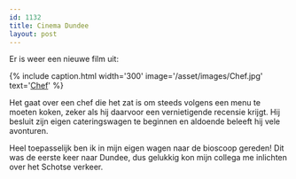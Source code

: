 ```yaml
---
id: 1132
title: Cinema Dundee
layout: post
---
```

Er is weer een nieuwe film uit:

{% include caption.html
    width='300'
    image='/asset/images/Chef.jpg' 
    text='[Chef](http://www.imdb.com/title/tt2883512/)'
%}

Het gaat over een chef die het zat is om steeds volgens een menu te moeten koken, zeker als hij daarvoor een vernietigende recensie krijgt. Hij besluit zijn eigen cateringswagen te beginnen en aldoende beleeft hij vele avonturen.

Heel toepasselijk ben ik in mijn eigen wagen naar de bioscoop gereden! Dit was de eerste keer naar Dundee, dus gelukkig kon mijn collega me inlichten over het Schotse verkeer.